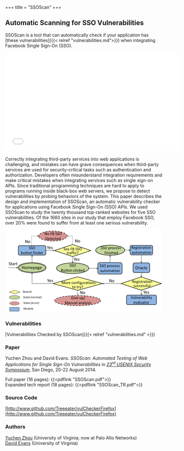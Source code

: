 +++
title = "SSOScan"
+++

## Automatic Scanning for SSO Vulnerabilities

SSOScan is a tool that can automatically check if your application has
[these vulnerabilities]({{< relref "vulnerabilities.md">}}) when integrating
Facebook Single Sign-On (SSO).

<center>
<iframe width="560" height="315"
        src="//www.youtube-nocookie.com/embed/biO-nzyItZw"
        frameborder="0" allowfullscreen></iframe>
</center>

Correctly integrating third-party services into web applications is
challenging, and mistakes can have grave consequences when third-party
services are used for security-critical tasks such as authentication and
authorization. Developers often misunderstand integration requirements
and make critical mistakes when integrating services such as single
sign-on APIs. Since traditional programming techniques are hard to apply
to programs running inside black-box web servers, we propose to detect
vulnerabilities by probing behaviors of the system. This paper describes
the design and implementation of SSOScan, an automatic vulnerability
checker for applications using Facebook Single Sign-On (SSO) APIs. We
used SSOScan to study the twenty thousand top-ranked websites for five
SSO vulnerabilities. Of the 1660 sites in our study that employ Facebook
SSO, over 20% were found to suffer from at least one serious
vulnerability.

<center>
<a href="/images/systemStructure.png"><img src="/images/systemStructure-small.png" width=500 height=264 alt="System Strcture"></a>
</center>

### Vulnerabilities

[Vulnerabilities Checked by SSOScan]({{< relref "vulnerabilities.md" >}})

### Paper

Yuchen Zhou and David Evans. _SSOScan: Automated Testing of Web Applications for Single Sign-On Vulnerabilities_ in [_23<sup>rd</sup> USENIX Security Symposium_](https://www.usenix.org/conference/usenixsecurity14), San Diego, 20-22 August 2014.

Full paper (16 pages): {{<pdflink "SSOScan.pdf">}}  
Expanded tech report (18 pages): {{<pdflink "SSOScan_TR.pdf">}}

### Source Code

[http://www.github.com/Treeeater/vulCheckerFirefox](http://www.github.com/Treeeater/vulCheckerFirefox)

### Authors

[Yuchen Zhou](http://www.yuchenzhou.info/) (University of Virginia; now at Palo Alto Networks)  
[David Evans](http://www.cs.virginia.edu/evans) (University of Virginia)

